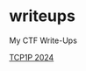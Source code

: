 # writeups

My CTF Write-Ups

[TCP1P 2024](https://ctftime.org/event/2256https://ctftime.org/event/2256)
